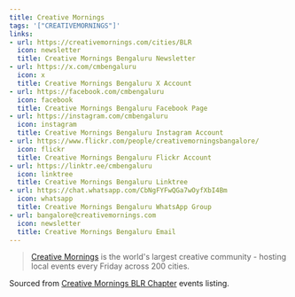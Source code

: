 ```yaml
---
title: Creative Mornings
tags: '["CREATIVEMORNINGS"]'
links:
- url: https://creativemornings.com/cities/BLR
  icon: newsletter
  title: Creative Mornings Bengaluru Newsletter
- url: https://x.com/cmbengaluru
  icon: x
  title: Creative Mornings Bengaluru X Account
- url: https://facebook.com/cmbengaluru
  icon: facebook
  title: Creative Mornings Bengaluru Facebook Page
- url: https://instagram.com/cmbengaluru
  icon: instagram
  title: Creative Mornings Bengaluru Instagram Account
- url: https://www.flickr.com/people/creativemorningsbangalore/
  icon: flickr
  title: Creative Mornings Bengaluru Flickr Account
- url: https://linktr.ee/cmbengaluru
  icon: linktree
  title: Creative Mornings Bengaluru Linktree
- url: https://chat.whatsapp.com/CbNgFYFwQGa7wOyfXbI4Bm
  icon: whatsapp
  title: Creative Mornings Bengaluru WhatsApp Group
- url: bangalore@creativemornings.com
  icon: newsletter
  title: Creative Mornings Bengaluru Email
---
```

> [Creative Mornings](https://creativemornings.com/) is the world's largest
  creative community - hosting local events every Friday across 200 cities.

Sourced from [Creative Mornings BLR Chapter](https://creativemornings.com/cities/BLR)
events listing.